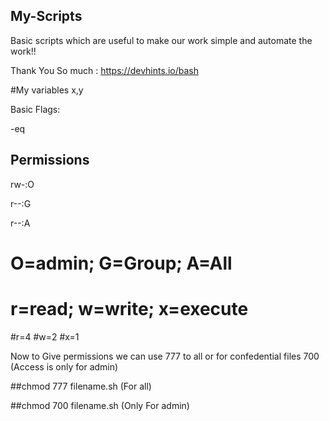 ## My-Scripts

Basic scripts which are useful to make our work simple and automate the work!!

Thank You So much : https://devhints.io/bash

#My variables  x,y

Basic Flags:

-eq



## Permissions

rw-:O

r--:G

r--:A

# O=admin; G=Group; A=All

# r=read; w=write; x=execute

#r=4
#w=2
#x=1

Now to Give permissions we can use 777 to all or for confedential files 700 (Access is only for admin)

##chmod 777 filename.sh (For all)

##chmod 700 filename.sh (Only For admin)





